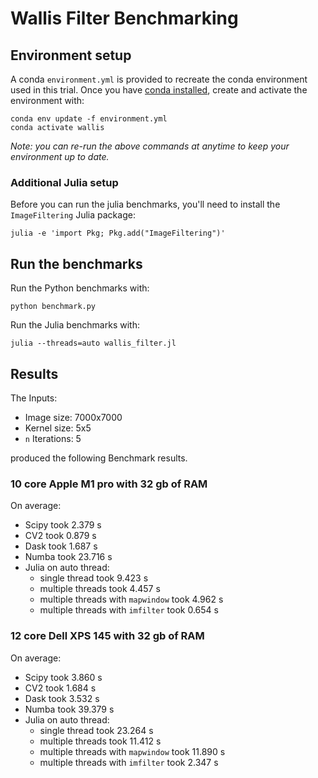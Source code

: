 # Wallis Filter Benchmarking

## Environment setup
A conda `environment.yml` is provided to recreate the conda environment used in this trial.
Once you have [conda installed](https://docs.conda.io/projects/conda/en/latest/user-guide/install/index.html),
create and activate the environment with:
```shell
conda env update -f environment.yml
conda activate wallis
```

*Note: you can re-run the above commands at anytime to keep your environment up to date.*

### Additional Julia setup

Before you can run the julia benchmarks, you'll need to install the `ImageFiltering` Julia package:
```shell
julia -e 'import Pkg; Pkg.add("ImageFiltering")'
```

## Run the benchmarks

Run the Python benchmarks with:
```shell
python benchmark.py
```

Run the Julia benchmarks with:
```shell
julia --threads=auto wallis_filter.jl
```

## Results

The  Inputs:
* Image size: 7000x7000
* Kernel size: 5x5
* `n` Iterations: 5

produced the following Benchmark results.

### 10 core Apple M1 pro with 32 gb of RAM

On average:
* Scipy took 2.379 s
* CV2 took 0.879 s
* Dask took 1.687 s
* Numba took 23.716 s
* Julia on auto thread:
    * single thread took 9.423 s
    * multiple threads took 4.457 s
    * multiple threads with `mapwindow` took 4.962 s
    * multiple threads with `imfilter` took 0.654 s

### 12 core Dell XPS 145 with 32 gb of RAM

On average:
* Scipy took 3.860 s
* CV2 took 1.684 s
* Dask took 3.532 s
* Numba took 39.379 s
* Julia on auto thread:
  * single thread took 23.264 s
  * multiple threads took 11.412 s
  * multiple threads with `mapwindow` took 11.890 s
  * multiple threads with `imfilter` took 2.347 s
